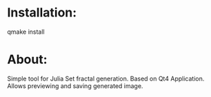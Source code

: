 <h1>Installation:</h1>
<p>
qmake install
</p>
<h1>About:</h1>
<p>
Simple tool for Julia Set fractal generation.
Based on Qt4 Application.
Allows previewing and saving generated image.
</p>